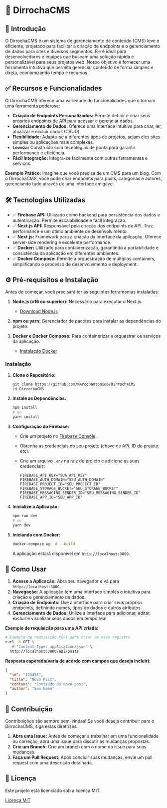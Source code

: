 # 🚀 DirrochaCMS

## 📌 Introdução

O DirrochaCMS é um sistema de gerenciamento de conteúdo (CMS) leve e eficiente, projetado para facilitar a criação de endpoints e o gerenciamento de dados para sites e diversos segmentos. Ele é ideal para desenvolvedores e equipes que buscam uma solução rápida e personalizável para seus projetos web. Nosso objetivo é fornecer uma ferramenta intuitiva que permita gerenciar conteúdo de forma simples e direta, economizando tempo e recursos.

## ✅ Recursos e Funcionalidades

O DirrochaCMS oferece uma variedade de funcionalidades que o tornam uma ferramenta poderosa:

*   **Criação de Endpoints Personalizados:** Permite definir e criar seus próprios endpoints de API para acessar e gerenciar dados.
*   **Gerenciamento de Dados:** Oferece uma interface intuitiva para criar, ler, atualizar e excluir dados (CRUD).
*   **Flexibilidade:** Adapta-se a diferentes tipos de projetos, sejam eles sites simples ou aplicações mais complexas.
*   **Leveza:** Construído com tecnologias de ponta para garantir performance e eficiência.
*   **Fácil Integração:** Integra-se facilmente com outras ferramentas e serviços.

**Exemplo Prático:** Imagine que você precisa de um CMS para um blog. Com o DirrochaCMS, você pode criar endpoints para posts, categorias e autores, gerenciando tudo através de uma interface amigável.

## 🛠️ Tecnologias Utilizadas

*   ✅ **Firebase API:** Utilizado como backend para persistência dos dados e autenticação. Permite escalabilidade e fácil integração.
*   ✅ **Next.js API:** Responsável pela criação dos endpoints de API. Traz performance e um ótimo ambiente de desenvolvimento.
*   ✅ **Next.js:** Framework para a criação da interface da aplicação. Oferece server-side rendering e excelente performance.
*   ✅ **Docker:** Utilizado para containerização, garantindo a portabilidade e consistência da aplicação em diferentes ambientes.
*   ✅ **Docker Compose:** Permite a orquestração de múltiplos containers, simplificando o processo de desenvolvimento e deployment.

## ⚙️ Pré-requisitos e Instalação

Antes de começar, você precisará ter as seguintes ferramentas instaladas:

1.  **Node.js (v16 ou superior):** Necessário para executar o Next.js.

    *   [Download Node.js](https://nodejs.org/)

2.  **npm ou yarn:** Gerenciador de pacotes para instalar as dependências do projeto.
3.  **Docker e Docker Compose:** Para containerizar e orquestrar os serviços da aplicação.

    *   [Instalação Docker](https://docs.docker.com/get-docker/)

### Instalação

1.  **Clone o Repositório:**
    ```bash
    git clone https://github.com/marco0antonio0/DirrochaCMS
    cd DirrochaCMS
    ```
2.  **Instale as Dependências:**
    ```bash
    npm install
    # ou
    yarn install
    ```
3.  **Configuração do Firebase:**

    *   Crie um projeto no [Firebase Console](https://console.firebase.google.com/).
    *   Obtenha as credenciais do seu projeto (chave de API, ID do projeto, etc).
    *   Crie um arquivo `.env` na raiz do projeto e adicione as suas credenciais:

        ```env
        FIREBASE_API_KEY="SUA_API_KEY"
        FIREBASE_AUTH_DOMAIN="SEU_AUTH_DOMAIN"
        FIREBASE_PROJECT_ID="SEU_PROJECT_ID"
        FIREBASE_STORAGE_BUCKET="SEU_STORAGE_BUCKET"
        FIREBASE_MESSAGING_SENDER_ID="SEU_MESSAGING_SENDER_ID"
        FIREBASE_APP_ID="SEU_APP_ID"
        ```
4.  **Inicialize a Aplicação:**
    ```bash
    npm run dev
    # ou
    yarn dev
    ```
5.  **Iniciando com Docker:**
    ```bash
    docker-compose up -d --build
    ```
    A aplicação estará disponível em `http://localhost:3000`.

## 🚀 Como Usar

1.  **Acesse a Aplicação:** Abra seu navegador e vá para `http://localhost:3000`.
2.  **Navegação:** A aplicação tem uma interface simples e intuitiva para criação e gerenciamento de dados.
3.  **Criação de Endpoints:** Use a interface para criar seus próprios endpoints, definindo nomes, tipos de dados e outros atributos.
4.  **Gerenciamento de Dados:** Utilize a interface para adicionar, editar, excluir e visualizar seus dados em tempo real.

**Exemplo de requisição para uma API criada:**
```bash
# Exemplo de requisição POST para criar um novo registro
curl -X GET \
  -H "Content-Type: application/json" \
  http://localhost:3000/api/posts
```

**Resposta esperada(varia de acordo com campos que deseja incluir):**
```json
{
  "id": "123456",
  "title": "Novo Post",
  "content": "Conteúdo do novo post",
  "author": "Seu Nome"
}
```

<!-- ## 📁 Estrutura de Diretórios

```
dirrochacms/
├── components/         # Componentes reutilizáveis da interface
├── pages/              # Páginas da aplicação Next.js
│   ├── api/            # Endpoints da API
│   │   └── posts.js    # Exemplo de endpoint para posts
│   └── _app.js         # Arquivo de configuração da aplicação Next.js
├── styles/             # Estilos da aplicação
├── public/             # Arquivos públicos (imagens, etc.)
├── .env.local          # Arquivo para variáveis de ambiente
├── package.json        # Arquivo de dependências
├── docker-compose.yml  # Configuração do Docker Compose
└── Dockerfile          # Configuração do Docker
``` -->

## 🤝 Contribuição

Contribuições são sempre bem-vindas! Se você deseja contribuir para o DirrochaCMS, siga estas diretrizes:

1.  **Abra uma Issue:** Antes de começar a trabalhar em uma funcionalidade ou correção, abra uma issue para discutir as mudanças propostas.
2.  **Crie um Branch:** Crie um branch com o nome da issue para suas mudanças.
3.  **Faça um Pull Request:** Após concluir suas mudanças, envie um pull request com uma descrição detalhada.

## 📜 Licença

Este projeto está licenciado sob a licença MIT.

[Licença MIT](https://opensource.org/licenses/MIT)
